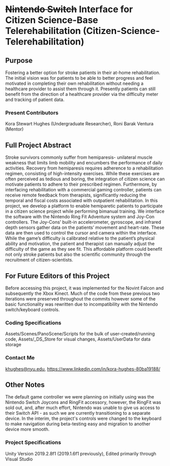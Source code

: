 # ~~Nintendo Switch~~ Interface for Citizen Science-Base Telerehabilitation (Citizen-Science-Telerehabilitation)
## Purpose
Fostering a better option for stroke patients in their at-home rehabilitation.
The initial vision was for patients to be able to better progress and feel motivated in completing their own rehabilitation without needing a healthcare provider to assist them through it.
Presently patients can still benefit from the direction of a healthcare provider via the difficulty meter and tracking of patient data.
### Present Contributors
Kora Stewart Hughes (Undergraduate Researcher), 
Roni Barak Ventura (Mentor)
## Full Project Abstract
Stroke survivors commonly suffer from hemiparesis- unilateral muscle weakness that limits limb mobility and encumbers the performance of daily activities. Recovery from hemiparesis requires adherence to a rehabilitation regimen, consisting of high-intensity exercises. While these exercises are often perceived as tedious and boring, the integration of citizen science can motivate patients to adhere to their prescribed regimen. Furthermore, by interfacing rehabilitation with a commercial gaming controller, patients can receive remote feedback from therapists, significantly reducing the temporal and fiscal costs associated with outpatient rehabilitation. In this project, we develop a platform to enable hemiparetic patients to participate in a citizen science project while performing bimanual training. We interface the software with the Nintendo Ring Fit Adventure system and Joy-Con controllers. The Joy-Cons’ built-in accelerometer, gyroscope, and infrared depth sensors gather data on the patients’ movement and heart-rate. These data are then used to control the cursor and camera within the interface. While the game’s difficulty is calibrated relative to the patient’s physical ability and motivation, the patient and therapist can manually adjust the difficulty of the game as they see fit. This affordable platform could benefit not only stroke patients but also the scientific community through the recruitment of citizen-scientists.
## For Future Editors of this Project
Before accessing this project, it was implemented for the Novint Falcon and subsequently the Xbox Kinect. Much of the code from these previous two iterations were preserved throughout the commits however some of the basic functionality was rewritten due to incompatibility with the Nintendo switch/keyboard controls.
### Coding Specifications
Assets/Scenes/PanoScene/Scripts for the bulk of user-created/running code,
Assets/_DS_Store for visual changes,
Assets/UserData for data storage
### Contact Me
khughes@nyu.edu, 
https://www.linkedin.com/in/kora-hughes-80ba19188/
## Other Notes
The default game controller we were planning on initially using was the Nintendo Switch Joycons and RingFit accessory, however, the RingFit was sold out, and, after much effort, Nintendo was unable to give us access to their Switch API - as such we are currently transitioning to a separate device.
In the interim, the project's controls were changed to the keyboard to make navigation during beta-testing easy and migration to another device more smooth.
### Project Specifications
Unity Version 2019.2.8f1 (2019.1.6f1 previously), 
Edited primarily through Visual Studio
